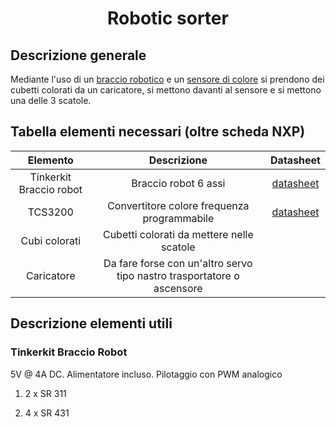 <h1 align="center"> Robotic sorter </h1>

## Descrizione generale

Mediante l'uso di un [braccio robotico](https://store.arduino.cc/products/tinkerkit-braccio-robot?srsltid=AfmBOorpDogQ4HbyjZogZo8spMaIm-5Hzn5_y7hVqd3n9clGSyTXihFV) e un [sensore di colore](https://it.rs-online.com/web/p/arduino-kit-e-schede-compatibili/2163777?srsltid=AfmBOopZ7J6qBg4ThhjUzF3MLThVX3Ktf8OijWX5_Pkap0NW0uosYWjG) si prendono dei cubetti colorati da un caricatore, si mettono davanti al sensore e si mettono una delle 3 scatole.

## Tabella elementi necessari (oltre scheda NXP)

|Elemento               |Descrizione    |Datasheet|
|:---:                  |:---:          |:---:    |
|Tinkerkit Braccio robot|Braccio robot 6 assi|[datasheet](https://store.arduino.cc/products/tinkerkit-braccio-robot?srsltid=AfmBOorpDogQ4HbyjZogZo8spMaIm-5Hzn5_y7hVqd3n9clGSyTXihFV) |
| TCS3200 | Convertitore colore frequenza programmabile | [datasheet](https://dfimg.dfrobot.com/enshop/image/data/SEN0101/TCS3200%20TCS3210.pdf) |
| Cubi colorati | Cubetti colorati da mettere nelle scatole| |
| Caricatore | Da fare forse con un'altro servo tipo nastro trasportatore o ascensore | |

## Descrizione elementi utili

### Tinkerkit Braccio Robot

5V @ 4A DC. Alimentatore incluso. Pilotaggio con PWM analogico

1. 2 x SR 311

2. 4 x SR 431
